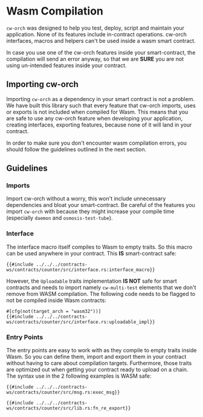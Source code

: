 # Wasm Compilation

`cw-orch` was designed to help you test, deploy, script and maintain your application. None of its features include in-contract operations. cw-orch interfaces, macros and helpers can't be used inside a wasm smart contract.

In case you use one of the cw-orch features inside your smart-contract, the compilation will send an error anyway, so that we are **SURE** you are not using un-intended features inside your contract.

## Importing cw-orch

Importing `cw-orch` as a dependency in your smart contract is not a problem. We have built this library such that every feature that cw-orch imports, uses or exports is not included when compiled for Wasm. This means that you are safe to use any cw-orch feature when developing your application, creating interfaces, exporting features, because none of it will land in your contract.

In order to make sure you don't encounter wasm compilation errors, you should follow the guidelines outlined in the next section.

## Guidelines

### Imports

Import cw-orch without a worry, this won't include unnecessary dependencies and bloat your smart-contract. Be careful of the features you import `cw-orch` with because they might increase your compile time (especially `daemon` and `osmosis-test-tube`).

### Interface

The interface macro itself compiles to Wasm to empty traits. So this macro can be used anywhere in your contract. This **IS** smart-contract safe:

```rust,ignore
{{#include ../../../contracts-ws/contracts/counter/src/interface.rs:interface_macro}}
```

However, the `Uploadable` traits implementation **IS NOT** safe for smart contracts and needs to import namely `cw-multi-test` elements that we don't remove from WASM compilation. The following code needs to be flagged to not be compiled inside Wasm contracts:

```rust,ignore
#[cfg(not(target_arch = "wasm32"))]
{{#include ../../../contracts-ws/contracts/counter/src/interface.rs:uploadable_impl}}
```

### Entry Points

The entry points are easy to work with as they compile to empty traits inside Wasm. So you can define them, import and export them in your contract without having to care about compilation targets. Furthermore, those traits are optimized out when getting your contract ready to upload on a chain. The syntax use in the 2 following examples is WASM safe:

```rust,ignore
{{#include ../../../contracts-ws/contracts/counter/src/msg.rs:exec_msg}}
```

```rust,ignore
{{#include ../../../contracts-ws/contracts/counter/src/lib.rs:fn_re_export}}
```
